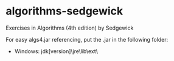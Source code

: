 # algorithms-sedgewick
Exercises in Algorithms (4th edition) by Sedgewick

For easy algs4.jar referencing, put the .jar in the following folder:

 - Windows: jdk[version]\jre\lib\ext\
